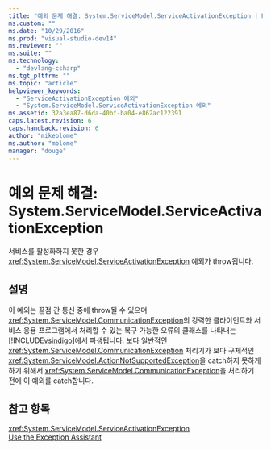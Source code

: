```yaml
---
title: "예외 문제 해결: System.ServiceModel.ServiceActivationException | Microsoft Docs"
ms.custom: ""
ms.date: "10/29/2016"
ms.prod: "visual-studio-dev14"
ms.reviewer: ""
ms.suite: ""
ms.technology: 
  - "devlang-csharp"
ms.tgt_pltfrm: ""
ms.topic: "article"
helpviewer_keywords: 
  - "ServiceActivationException 예외"
  - "System.ServiceModel.ServiceActivationException 예외"
ms.assetid: 32a3ea87-d6da-40bf-ba04-e862ac122391
caps.latest.revision: 6
caps.handback.revision: 6
author: "mikeblome"
ms.author: "mblome"
manager: "douge"
---
```

# 예외 문제 해결: System.ServiceModel.ServiceActivationException
서비스를 활성화하지 못한 경우 <xref:System.ServiceModel.ServiceActivationException> 예외가 throw됩니다.  
  
## 설명  
 이 예외는 끝점 간 통신 중에 throw될 수 있으며 <xref:System.ServiceModel.CommunicationException>의 강력한 클라이언트와 서비스 응용 프로그램에서 처리할 수 있는 복구 가능한 오류의 클래스를 나타내는 [!INCLUDE[vsindigo](../misc/includes/vsindigo_md.md)]에서 파생됩니다. 보다 일반적인 <xref:System.ServiceModel.CommunicationException> 처리기가 보다 구체적인 <xref:System.ServiceModel.ActionNotSupportedException>을 catch하지 못하게 하기 위해서 <xref:System.ServiceModel.CommunicationException>을 처리하기 전에 이 예외를 catch합니다.  
  
## 참고 항목  
 <xref:System.ServiceModel.ServiceActivationException>   
 [Use the Exception Assistant](../Topic/How%20to:%20Use%20the%20Exception%20Assistant.md)